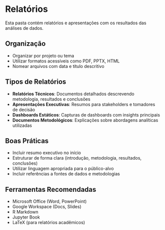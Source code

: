 # Relatórios

Esta pasta contém relatórios e apresentações com os resultados das análises de dados.

## Organização

- Organizar por projeto ou tema
- Utilizar formatos acessíveis como PDF, PPTX, HTML
- Nomear arquivos com data e título descritivo

## Tipos de Relatórios

- **Relatórios Técnicos**: Documentos detalhados descrevendo metodologia, resultados e conclusões
- **Apresentações Executivas**: Resumos para stakeholders e tomadores de decisão
- **Dashboards Estáticos**: Capturas de dashboards com insights principais
- **Documentos Metodológicos**: Explicações sobre abordagens analíticas utilizadas

## Boas Práticas

- Incluir resumo executivo no início
- Estruturar de forma clara (introdução, metodologia, resultados, conclusões)
- Utilizar linguagem apropriada para o público-alvo
- Incluir referências a fontes de dados e metodologias

## Ferramentas Recomendadas

- Microsoft Office (Word, PowerPoint)
- Google Workspace (Docs, Slides)
- R Markdown
- Jupyter Book
- LaTeX (para relatórios acadêmicos) 